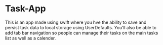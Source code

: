 # Task-App
This is an app made using swift where you hve the ability to save and persist task data to local storage using UserDefaults. You'll also be able to add tab bar navigation so people can manage their tasks on the main tasks list as well as a calender.
